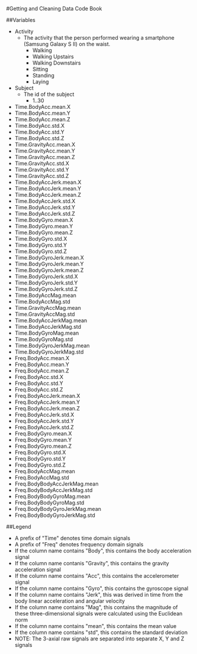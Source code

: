 #Getting and Cleaning Data Code Book

##Variables
* Activity
  * The activity that the person performed wearing a smartphone (Samsung Galaxy S II) on the waist.
    *  Walking
    *  Walking Upstairs
    *  Walking Downstairs
    *  Sitting
    *  Standing
    *  Laying
* Subject
  * The id of the subject
    * 1..30
* Time.BodyAcc.mean.X
* Time.BodyAcc.mean.Y
* Time.BodyAcc.mean.Z
* Time.BodyAcc.std.X
* Time.BodyAcc.std.Y
* Time.BodyAcc.std.Z
* Time.GravityAcc.mean.X
* Time.GravityAcc.mean.Y
* Time.GravityAcc.mean.Z
* Time.GravityAcc.std.X
* Time.GravityAcc.std.Y
* Time.GravityAcc.std.Z
* Time.BodyAccJerk.mean.X
* Time.BodyAccJerk.mean.Y
* Time.BodyAccJerk.mean.Z
* Time.BodyAccJerk.std.X
* Time.BodyAccJerk.std.Y
* Time.BodyAccJerk.std.Z
* Time.BodyGyro.mean.X
* Time.BodyGyro.mean.Y
* Time.BodyGyro.mean.Z
* Time.BodyGyro.std.X
* Time.BodyGyro.std.Y
* Time.BodyGyro.std.Z
* Time.BodyGyroJerk.mean.X
* Time.BodyGyroJerk.mean.Y  
* Time.BodyGyroJerk.mean.Z
* Time.BodyGyroJerk.std.X
* Time.BodyGyroJerk.std.Y
* Time.BodyGyroJerk.std.Z
* Time.BodyAccMag.mean
* Time.BodyAccMag.std
* Time.GravityAccMag.mean
* Time.GravityAccMag.std
* Time.BodyAccJerkMag.mean
* Time.BodyAccJerkMag.std
* Time.BodyGyroMag.mean
* Time.BodyGyroMag.std
* Time.BodyGyroJerkMag.mean
* Time.BodyGyroJerkMag.std
* Freq.BodyAcc.mean.X
* Freq.BodyAcc.mean.Y
* Freq.BodyAcc.mean.Z
* Freq.BodyAcc.std.X
* Freq.BodyAcc.std.Y
* Freq.BodyAcc.std.Z
* Freq.BodyAccJerk.mean.X
* Freq.BodyAccJerk.mean.Y
* Freq.BodyAccJerk.mean.Z
* Freq.BodyAccJerk.std.X
* Freq.BodyAccJerk.std.Y
* Freq.BodyAccJerk.std.Z
* Freq.BodyGyro.mean.X
* Freq.BodyGyro.mean.Y
* Freq.BodyGyro.mean.Z
* Freq.BodyGyro.std.X
* Freq.BodyGyro.std.Y
* Freq.BodyGyro.std.Z
* Freq.BodyAccMag.mean
* Freq.BodyAccMag.std
* Freq.BodyBodyAccJerkMag.mean
* Freq.BodyBodyAccJerkMag.std
* Freq.BodyBodyGyroMag.mean
* Freq.BodyBodyGyroMag.std
* Freq.BodyBodyGyroJerkMag.mean
* Freq.BodyBodyGyroJerkMag.std

##Legend
* A prefix of "Time" denotes time domain signals
* A prefix of "Freq" denotes frequency domain signals
* If the column name contains "Body", this contains the body acceleration signal
* If the column name contanis "Gravity", this contains the gravity acceleration signal
* If the column name contains "Acc", this contains the accelerometer signal
* If the column name contains "Gyro", this contains the gyroscope signal
* If the column name contains "Jerk", this was derived in time from the body linear acceleration and angular velocity
* If the column name contains "Mag", this contains the magnitude of these three-dimensional signals were calculated using the Euclidean norm
* If the column name contains "mean", this contains the mean value
* If the column name contains "std", this contains the standard deviation
* NOTE: The 3-axial raw signals are separated into separate X, Y and Z signals





